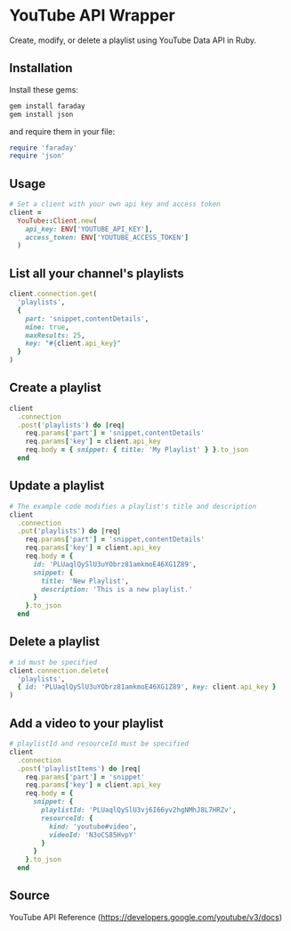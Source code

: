 # YouTube API Wrapper

Create, modify, or delete a playlist using YouTube Data API in Ruby.

## Installation

Install these gems:
```ruby
gem install faraday
gem install json
```

and require them in your file:
```ruby
require 'faraday'
require 'json'
```

## Usage

```ruby
# Set a client with your own api key and access token
client =
  YouTube::Client.new(
    api_key: ENV['YOUTUBE_API_KEY'],
    access_token: ENV['YOUTUBE_ACCESS_TOKEN']
  )
```

## List all your channel's playlists

```ruby
client.connection.get(
  'playlists',
  {
    part: 'snippet,contentDetails',
    mine: true,
    maxResults: 25,
    key: "#{client.api_key}"
  }
)
```

## Create a playlist

```ruby
client
  .connection
  .post('playlists') do |req|
    req.params['part'] = 'snippet,contentDetails'
    req.params['key'] = client.api_key
    req.body = { snippet: { title: 'My Playlist' } }.to_json
  end
```

## Update a playlist

```ruby
# The example code modifies a playlist's title and description
client
  .connection
  .put('playlists') do |req|
    req.params['part'] = 'snippet,contentDetails'
    req.params['key'] = client.api_key
    req.body = {
      id: 'PLUaqlQySlU3uYObrz81amkmoE46XG1Z89',
      snippet: {
        title: 'New Playlist',
        description: 'This is a new playlist.'
      }
    }.to_json
  end
```

## Delete a playlist

```ruby
# id must be specified
client.connection.delete(
  'playlists',
  { id: 'PLUaqlQySlU3uYObrz81amkmoE46XG1Z89', key: client.api_key }
)
```

## Add a video to your playlist

```ruby
# playlistId and resourceId must be specified
client
  .connection
  .post('playlistItems') do |req|
    req.params['part'] = 'snippet'
    req.params['key'] = client.api_key
    req.body = {
      snippet: {
        playlistId: 'PLUaqlQySlU3vj6I66yv2hgNMhJ8L7HRZv',
        resourceId: {
          kind: 'youtube#video',
          videoId: 'N3oCS85HvpY'
        }
      }
    }.to_json
  end
```

## Source

YouTube API Reference (https://developers.google.com/youtube/v3/docs)
